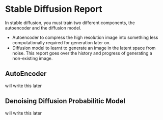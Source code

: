 # Stable Diffusion Report

In stable diffusion, you must train two different components, the autoencoder and the diffusion model. 

* Autoencoder to compress the high resolution image into something less computationally required for generation later on. 
* Diffusion model to learnt to generate an image in the latent space from noise. 
This report goes over the history and progress of generating a non-existing image. 


## AutoEncoder
will write this later

## Denoising Diffusion Probabilitic Model
will write this later
